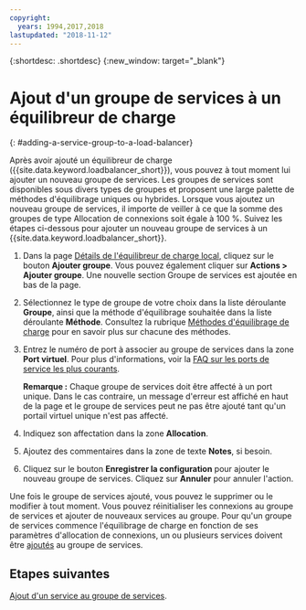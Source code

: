```yaml
---
copyright:
  years: 1994,2017,2018
lastupdated: "2018-11-12"
---
```


{:shortdesc: .shortdesc}
{:new_window: target="_blank"}

# Ajout d'un groupe de services à un équilibreur de charge
{: #adding-a-service-group-to-a-load-balancer}

Après avoir ajouté un équilibreur de charge ({{site.data.keyword.loadbalancer_short}}), vous pouvez à tout moment lui ajouter un nouveau groupe de services. Les groupes de services sont disponibles sous divers types de groupes et proposent une large palette de méthodes d'équilibrage uniques ou hybrides. Lorsque vous ajoutez un nouveau groupe de services, il importe de veiller à ce que la somme des groupes de type Allocation de connexions soit égale à 100 %. Suivez les étapes ci-dessous pour ajouter un nouveau groupe de services à un {{site.data.keyword.loadbalancer_short}}.

1. Dans la page [Détails de l'équilibreur de charge local](/docs/infrastructure/local-load-balancer?topic=local-load-balancer-viewing-local-load-balancer-details), cliquez sur le bouton **Ajouter groupe**. Vous pouvez également cliquer sur **Actions > Ajouter groupe**. Une nouvelle section Groupe de services est ajoutée en bas de la page.
2. Sélectionnez le type de groupe de votre choix dans la liste déroulante **Groupe**, ainsi que la méthode d'équilibrage souhaitée dans la liste déroulante **Méthode**. Consultez la rubrique [Méthodes d'équilibrage de charge](/docs/infrastructure/local-load-balancer?topic=local-load-balancer-load-balancing-methods#load-balancing-methods) pour en savoir plus sur chacune des méthodes.
3. Entrez le numéro de port à associer au groupe de services dans la zone **Port virtuel**. Pour plus d'informations, voir la [FAQ sur les ports de service les plus courants](/docs/infrastructure/local-load-balancer?topic=local-load-balancer-faqs-for-local-load-balancer#what-services-can-be-load-balanced-). 

	**Remarque :** Chaque groupe de services doit être affecté à un port unique. Dans le cas contraire, un message d'erreur est affiché en haut de la page et le groupe de services peut ne pas être ajouté tant qu'un portail virtuel unique n'est pas affecté.
4. Indiquez son affectation dans la zone **Allocation**.
5. Ajoutez des commentaires dans la zone de texte **Notes**, si besoin.
6. Cliquez sur le bouton **Enregistrer la configuration** pour ajouter le nouveau groupe de services. Cliquez sur **Annuler** pour annuler l'action.

Une fois le groupe de services ajouté, vous pouvez le supprimer ou le modifier à tout moment. Vous pouvez réinitialiser les connexions au groupe de services et ajouter de nouveaux services au groupe. Pour qu'un groupe de services commence l'équilibrage de charge en fonction de ses paramètres d'allocation de connexions, un ou plusieurs services doivent être [ajoutés](/docs/infrastructure/local-load-balancer?topic=local-load-balancer-adding-a-service-to-a-service-group) au groupe de services.

## Etapes suivantes

[Ajout d'un service au groupe de services](/docs/infrastructure/local-load-balancer?topic=local-load-balancer-adding-a-service-to-a-service-group).
